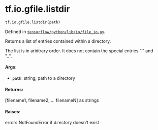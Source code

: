 <div itemscope itemtype="http://developers.google.com/ReferenceObject">
<meta itemprop="name" content="tf.io.gfile.listdir" />
<meta itemprop="path" content="Stable" />
</div>

# tf.io.gfile.listdir

``` python
tf.io.gfile.listdir(path)
```



Defined in [`tensorflow/python/lib/io/file_io.py`](/code/stable/tensorflow/python/lib/io/file_io.py).

Returns a list of entries contained within a directory.

The list is in arbitrary order. It does not contain the special entries "."
and "..".

#### Args:

* <b>`path`</b>: string, path to a directory


#### Returns:

[filename1, filename2, ... filenameN] as strings


#### Raises:

errors.NotFoundError if directory doesn't exist